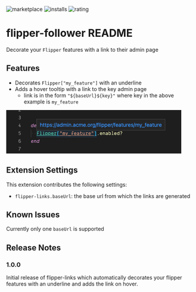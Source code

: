 ![marketplace](https://vsmarketplacebadge.apphb.com/version/lilasquared.flipper-links.svg)
![installs](https://vsmarketplacebadge.apphb.com/installs/lilasquared.flipper-links.svg)
![rating](https://vsmarketplacebadge.apphb.com/rating-star/lilasquared.flipper-links.svg)

# flipper-follower README

Decorate your `Flipper` features with a link to their admin page

## Features

- Decorates `Flipper["my_feature"]` with an underline
- Adds a hover tooltip with a link to the key admin page
  - link is in the form `"${baseUrl}${key}"` where key in the above example is `my_feature`

![Example 1](example.png)

## Extension Settings

This extension contributes the following settings:

- `flipper-links.baseUrl`: the base url from which the links are generated

## Known Issues

Currently only one `baseUrl` is supported

## Release Notes

### 1.0.0

Initial release of flipper-links which automatically decorates your flipper features with an underline and adds the link on hover.
